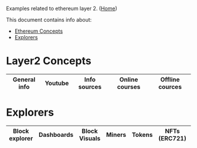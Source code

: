 Examples related to ethereum layer 2. ([Home](..))

This document contains info about:
- [Ethereum Concepts](#ethereum-concepts)
- [Explorers](#explorers)


# Layer2 Concepts

| General info      | Youtube          | Info sources         | Online courses       | Offline cources
| ---------------   | ---------------- | ---------------      | ---------------      | -----------


# Explorers

| Block explorer    | Dashboards        | Block Visuals | Miners      | Tokens             | NFTs (ERC721)     |  Dapps           | Explorer source | Docker based
| ---------------   | ----------        | ------------- | -----       | -----              | -----             | -----            | --------------  | ------
